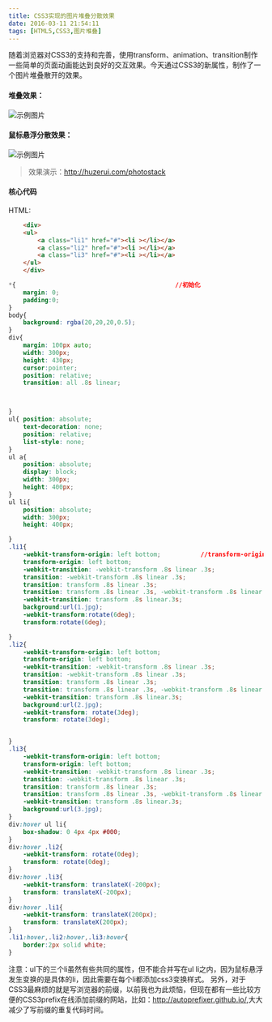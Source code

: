 ```yaml
---
title: CSS3实现的图片堆叠分散效果
date: 2016-03-11 21:54:11
tags: [HTML5,CSS3,图片堆叠]
---
```

随着浏览器对CSS3的支持和完善，使用transform、animation、transition制作一些简单的页面动画能达到良好的交互效果。今天通过CSS3的新属性，制作了一个图片堆叠散开的效果。
#### 堆叠效果：
![示例图片](http://7xrw48.com1.z0.glb.clouddn.com/%40%2Fimages%2F2016%2F3%2F11%2F1.jpg)
#### 鼠标悬浮分散效果：
![示例图片](http://7xrw48.com1.z0.glb.clouddn.com/%40%2Fimages%2F2016%2F3%2F11%2F2.jpg)

> 效果演示：http://huzerui.com/photostack

#### 核心代码
HTML:
```html
	<div>
	<ul>
		<a class="li1" href="#"><li ></li></a>
		<a class="li2" href="#"><li ></li></a>
		<a class="li3" href="#"><li ></li></a>
	</ul>
	</div>
```

```css
*{                                            //初始化
	margin: 0;
	padding:0;                 
}
body{
	background: rgba(20,20,20,0.5);
}
div{
	margin: 100px auto;
	width: 300px;
	height: 430px;
	cursor:pointer;
	position: relative;
	transition: all .8s linear;



}
ul{ position: absolute;
	text-decoration: none;
	position: relative;
	list-style: none;
}
ul a{
	position: absolute;
	display: block;
	width: 300px;
	height: 400px;
}
ul li{	          
	position: absolute;
	width: 300px;
	height: 400px;

}
.li1{
	-webkit-transform-origin: left bottom;           //transform-origin设置变换的基点
	transform-origin: left bottom;  
	-webkit-transition: -webkit-transform .8s linear .3s;  
	transition: -webkit-transform .8s linear .3s;  
	transition: transform .8s linear .3s;  
	transition: transform .8s linear .3s, -webkit-transform .8s linear .3s; 
	-webkit-transition: transform .8s linear.3s;               
	background:url(1.jpg);
	-webkit-transform:rotate(6deg);
	transform:rotate(6deg);

}
.li2{
	-webkit-transform-origin: left bottom;
	transform-origin: left bottom;  
	-webkit-transition: -webkit-transform .8s linear .3s;  
	transition: -webkit-transform .8s linear .3s;  
	transition: transform .8s linear .3s;  
	transition: transform .8s linear .3s, -webkit-transform .8s linear .3s;  
	-webkit-transition: transform .8s linear.3s;
	background:url(2.jpg);
	-webkit-transform: rotate(3deg);
	transform: rotate(3deg);


}
.li3{
	-webkit-transform-origin: left bottom;
	transform-origin: left bottom;  
	-webkit-transition: -webkit-transform .8s linear .3s;  
	transition: -webkit-transform .8s linear .3s;  
	transition: transform .8s linear .3s;  
	transition: transform .8s linear .3s, -webkit-transform .8s linear .3s; 
	-webkit-transition: transform .8s linear.3s;
	background:url(3.jpg);
}
div:hover ul li{
	box-shadow: 0 4px 4px #000;
}
div:hover .li2{
	-webkit-transform: rotate(0deg);
	transform: rotate(0deg);
}
div:hover .li3{
	-webkit-transform: translateX(-200px);
	transform: translateX(-200px);
}
div:hover .li1{
	-webkit-transform: translateX(200px);
	transform: translateX(200px);
}
.li1:hover,.li2:hover,.li3:hover{
	border:2px solid white;
}

```

注意：ul下的三个li虽然有些共同的属性，但不能合并写在ul li之内，因为鼠标悬浮发生变换的是具体的li，因此需要在每个li都添加css3变换样式。
另外，对于CSS3最麻烦的就是写浏览器的前缀，以前我也为此烦恼，但现在都有一些比较方便的CSS3prefix在线添加前缀的网站，比如：<http://autoprefixer.github.io/>,大大减少了写前缀的重复代码时间。
